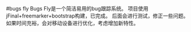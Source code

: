 #bugs fly
Bugs Fly是一个简洁易用的bug跟踪系统。
项目使用jFinal+freemarker+bootstrap构建，已完成。
后面会进行测试，修正一些问题。如果时间充裕，会对移动设备进行优化，考虑增加新特性。